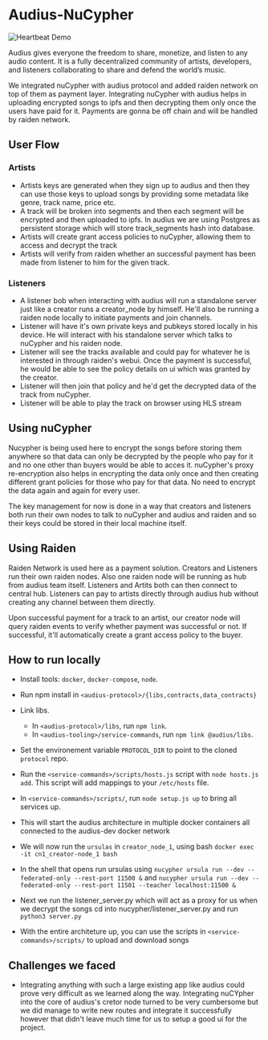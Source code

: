 # Audius-NuCypher

![Heartbeat Demo](https://user-images.githubusercontent.com/2564234/49080419-dda35680-f243-11e8-90d7-6f649d80e03d.png)

Audius gives everyone the freedom to share, monetize, and listen to any audio content. It is a fully decentralized community of artists, developers, and listeners collaborating to share and defend the world’s music.

We integrated nuCypher with audius protocol and added raiden network on top of them as payment layer. Integrating nuCypher with audius helps in uploading encrypted songs to ipfs and then decrypting them only once the users have paid for it. Payments are gonna be off chain and will be handled by raiden network.

## User Flow

### Artists
- Artists keys are generated when they sign up to audius and then they can use those keys to upload songs by providing some metadata like genre, track name, price etc.
- A track will be broken into segments and then each segment will be encrypted and then uploaded to ipfs. In audius we are using Postgres as persistent storage which will store track_segments hash into database.
- Artists will create grant access policies to nuCypher, allowing them to access and decrypt the track
- Artists will verify from raiden whether an successful payment has been made from listener to him for the given track.

### Listeners
- A listener bob when interacting with audius will run a standalone server just like a creator runs a creator_node by himself. He'll also be running a raiden node locally to initiate payments and join channels.
- Listener will have it's own private keys and pubkeys stored locally in his device. He will interact with his standalone server which talks to nuCypher and his raiden node.
- Listener will see the tracks available and could pay for whatever he is interested in through raiden's webui. Once the payment is successful, he would be able to see the policy details on ui which was granted by the creator.
- Listener will then join that policy and he'd get the decrypted data of the track from nuCypher.
- Listener will be able to play the track on browser using HLS stream

## Using nuCypher
Nucypher is being used here to encrypt the songs before storing them anywhere so that data can only be decrypted by the people who pay for it and no one other than buyers would be able to acces it. nuCypher's proxy re-encryption also helps in encrypting the data only once and then creating different grant policies for those who pay for that data. No need to encrypt the data again and again for every user.

The key management for now is done in a way that creators and listeners both run their own nodes to talk to nuCypher and audius and raiden and so their keys could be stored in their local machine itself.

## Using Raiden
Raiden Network is used here as a payment solution. Creators and Listeners run their own raiden nodes. Also one raiden node will be running as hub from audius team itself. Listeners and Artits both can then connect to central hub. Listeners can pay to artists directly through audius hub without creating any channel between them directly.

Upon successful payment for a track to an artist, our creator node will query raiden events to verify whether payment was successful or not. If successful, it'll automatically create a grant access policy to the buyer.

## How to run locally

- Install tools: `docker`, `docker-compose`, `node`. 
- Run npm install in `<audius-protocol>/{libs,contracts,data_contracts}`
- Link libs. 
  - In `<audius-protocol>/libs`, run `npm link`.
  - In `<audius-tooling>/service-commands`, run `npm link @audius/libs`.
- Set the environement variable `PROTOCOL_DIR` to point to the cloned `protocol` repo.
- Run the `<service-commands>/scripts/hosts.js` script with `node hosts.js add`. This script will add mappings to your `/etc/hosts` file.
- In `<service-commands>/scripts/`, run `node setup.js up` to bring all services up.
- This will start the audius architecture in multiple docker containers all connected to the audius-dev docker network
- We will now run the `ursulas` in `creator_node_1`, using bash `docker exec -it cn1_creator-node_1 bash`
- In the shell that opens run ursulas using `nucypher ursula run --dev --federated-only --rest-port 11500 &` and `nucypher ursula run --dev --federated-only --rest-port 11501 --teacher localhost:11500 &`
- Next we run the listener_server.py which will act as a proxy for us when we decrypt the songs cd into nucypher/listener_server.py and run `python3 server.py`

- With the entire architeture up, you can use the scripts in `<service-commands>/scripts/` to upload and download songs



## Challenges we faced
- Integrating anything with such a large existing app like audius could prove very difficult as we learned along the way. Integrating nuCYpher into the core of audius's cretor node turned to be very cumbersome but we did manage to write new routes and integrate it successfully however that didn't leave much time for us to setup a good ui for the project.
